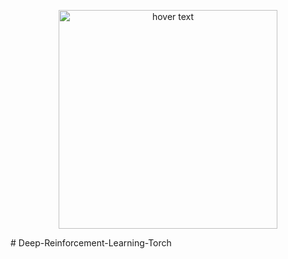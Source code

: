 <p align="center">
  <img src="https://user-images.githubusercontent.com/51369142/107978932-8c631700-6fb5-11eb-8556-3e445e6faac0.png" width="350" title="hover text">
</p>
# Deep-Reinforcement-Learning-Torch
 
